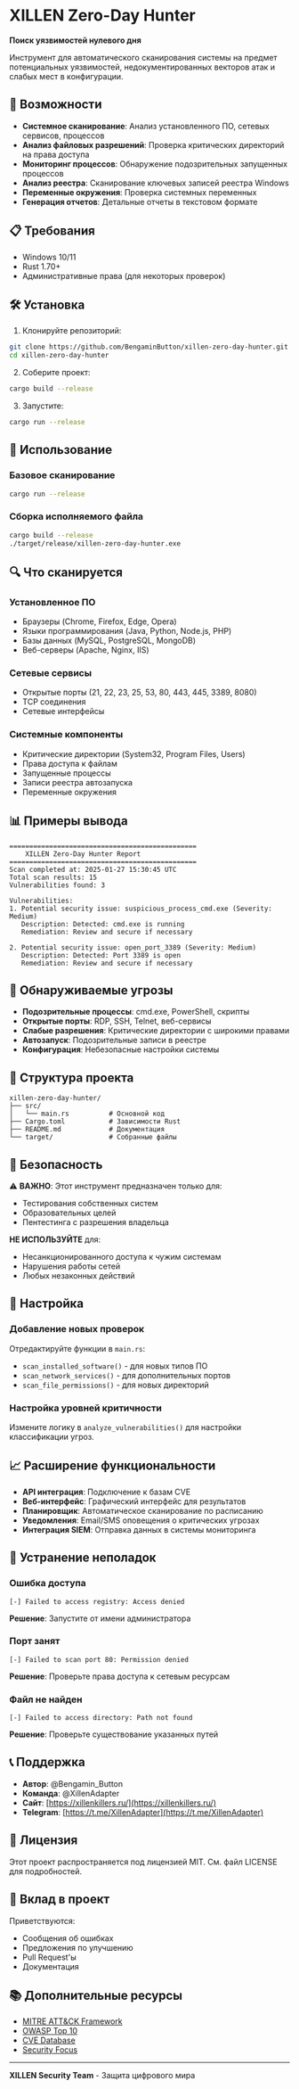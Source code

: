 # XILLEN Zero-Day Hunter

**Поиск уязвимостей нулевого дня**

Инструмент для автоматического сканирования системы на предмет потенциальных уязвимостей, недокументированных векторов атак и слабых мест в конфигурации.

## 🚀 Возможности

- **Системное сканирование**: Анализ установленного ПО, сетевых сервисов, процессов
- **Анализ файловых разрешений**: Проверка критических директорий на права доступа
- **Мониторинг процессов**: Обнаружение подозрительных запущенных процессов
- **Анализ реестра**: Сканирование ключевых записей реестра Windows
- **Переменные окружения**: Проверка системных переменных
- **Генерация отчетов**: Детальные отчеты в текстовом формате

## 📋 Требования

- Windows 10/11
- Rust 1.70+
- Административные права (для некоторых проверок)

## 🛠️ Установка

1. Клонируйте репозиторий:
```bash
git clone https://github.com/BengaminButton/xillen-zero-day-hunter.git
cd xillen-zero-day-hunter
```

2. Соберите проект:
```bash
cargo build --release
```

3. Запустите:
```bash
cargo run --release
```

## 📖 Использование

### Базовое сканирование
```bash
cargo run --release
```

### Сборка исполняемого файла
```bash
cargo build --release
./target/release/xillen-zero-day-hunter.exe
```

## 🔍 Что сканируется

### Установленное ПО
- Браузеры (Chrome, Firefox, Edge, Opera)
- Языки программирования (Java, Python, Node.js, PHP)
- Базы данных (MySQL, PostgreSQL, MongoDB)
- Веб-серверы (Apache, Nginx, IIS)

### Сетевые сервисы
- Открытые порты (21, 22, 23, 25, 53, 80, 443, 445, 3389, 8080)
- TCP соединения
- Сетевые интерфейсы

### Системные компоненты
- Критические директории (System32, Program Files, Users)
- Права доступа к файлам
- Запущенные процессы
- Записи реестра автозапуска
- Переменные окружения

## 📊 Примеры вывода

```
===============================================
    XILLEN Zero-Day Hunter Report
===============================================
Scan completed at: 2025-01-27 15:30:45 UTC
Total scan results: 15
Vulnerabilities found: 3

Vulnerabilities:
1. Potential security issue: suspicious_process_cmd.exe (Severity: Medium)
   Description: Detected: cmd.exe is running
   Remediation: Review and secure if necessary

2. Potential security issue: open_port_3389 (Severity: Medium)
   Description: Detected: Port 3389 is open
   Remediation: Review and secure if necessary
```

## 🎯 Обнаруживаемые угрозы

- **Подозрительные процессы**: cmd.exe, PowerShell, скрипты
- **Открытые порты**: RDP, SSH, Telnet, веб-сервисы
- **Слабые разрешения**: Критические директории с широкими правами
- **Автозапуск**: Подозрительные записи в реестре
- **Конфигурация**: Небезопасные настройки системы

## 📁 Структура проекта

```
xillen-zero-day-hunter/
├── src/
│   └── main.rs          # Основной код
├── Cargo.toml           # Зависимости Rust
├── README.md            # Документация
└── target/              # Собранные файлы
```

## 🚨 Безопасность

⚠️ **ВАЖНО**: Этот инструмент предназначен только для:
- Тестирования собственных систем
- Образовательных целей
- Пентестинга с разрешения владельца

**НЕ ИСПОЛЬЗУЙТЕ** для:
- Несанкционированного доступа к чужим системам
- Нарушения работы сетей
- Любых незаконных действий

## 🔧 Настройка

### Добавление новых проверок
Отредактируйте функции в `main.rs`:
- `scan_installed_software()` - для новых типов ПО
- `scan_network_services()` - для дополнительных портов
- `scan_file_permissions()` - для новых директорий

### Настройка уровней критичности
Измените логику в `analyze_vulnerabilities()` для настройки классификации угроз.

## 📈 Расширение функциональности

- **API интеграция**: Подключение к базам CVE
- **Веб-интерфейс**: Графический интерфейс для результатов
- **Планировщик**: Автоматическое сканирование по расписанию
- **Уведомления**: Email/SMS оповещения о критических угрозах
- **Интеграция SIEM**: Отправка данных в системы мониторинга

## 🐛 Устранение неполадок

### Ошибка доступа
```
[-] Failed to access registry: Access denied
```
**Решение**: Запустите от имени администратора

### Порт занят
```
[-] Failed to scan port 80: Permission denied
```
**Решение**: Проверьте права доступа к сетевым ресурсам

### Файл не найден
```
[-] Failed to access directory: Path not found
```
**Решение**: Проверьте существование указанных путей

## 📞 Поддержка

- **Автор**: @Bengamin_Button
- **Команда**: @XillenAdapter
- **Сайт**: [https://xillenkillers.ru/](https://xillenkillers.ru/)
- **Telegram**: [https://t.me/XillenAdapter](https://t.me/XillenAdapter)

## 📄 Лицензия

Этот проект распространяется под лицензией MIT. См. файл LICENSE для подробностей.

## 🤝 Вклад в проект

Приветствуются:
- Сообщения об ошибках
- Предложения по улучшению
- Pull Request'ы
- Документация

## 📚 Дополнительные ресурсы

- [MITRE ATT&CK Framework](https://attack.mitre.org/)
- [OWASP Top 10](https://owasp.org/www-project-top-ten/)
- [CVE Database](https://cve.mitre.org/)
- [Security Focus](https://www.securityfocus.com/)

---

**XILLEN Security Team** - Защита цифрового мира
